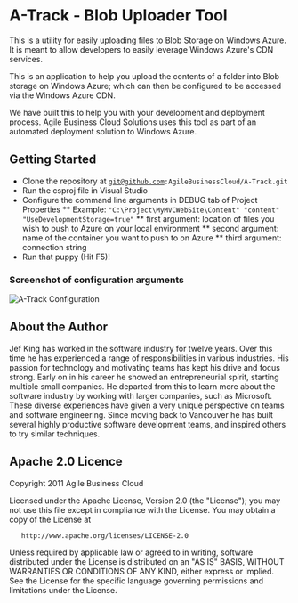 # A-Track - Blob Uploader Tool

This is a utility for easily uploading files to Blob Storage on Windows Azure. It is meant to allow developers to easily leverage Windows Azure's CDN services.

This is an application to help you upload the contents of a folder into Blob storage on Windows Azure; which can then be configured to be accessed via the Windows Azure CDN.

We have built this to help you with your development and deployment process. Agile Business Cloud Solutions uses this tool as part of an automated deployment solution to Windows Azure.


## Getting Started

* Clone the repository at <code>git@github.com:AgileBusinessCloud/A-Track.git</code>
* Run the csproj file in Visual Studio
* Configure the command line arguments in DEBUG tab of Project Properties
** Example: <code>"C:\Project\MyMVCWebSite\Content" "content" "UseDevelopmentStorage=true"</code>
** first argument: location of files you wish to push to Azure on your local environment
** second argument: name of the container you want to push to on Azure
** third argument: connection string
* Run that puppy (Hit F5)!

### Screenshot of configuration arguments

![A-Track Configuration](https://github.com/AgileBusinessCloud/A-Track/raw/master/Config.PNG)

## About the Author

Jef King has worked in the software industry for twelve years. Over this time he has experienced a range of responsibilities in various industries. His passion for technology and motivating teams has kept his drive and focus strong. Early on in his career he showed an entrepreneurial spirit, starting multiple small companies. He departed from this to learn more about the software industry by working with larger companies, such as Microsoft. These diverse experiences have given a very unique perspective on teams and software engineering. Since moving back to Vancouver he has built several highly productive software development teams, and inspired others to try similar techniques.

## Apache 2.0 Licence

   Copyright 2011 Agile Business Cloud

   Licensed under the Apache License, Version 2.0 (the "License");
   you may not use this file except in compliance with the License.
   You may obtain a copy of the License at

       http://www.apache.org/licenses/LICENSE-2.0

   Unless required by applicable law or agreed to in writing, software
   distributed under the License is distributed on an "AS IS" BASIS,
   WITHOUT WARRANTIES OR CONDITIONS OF ANY KIND, either express or implied.
   See the License for the specific language governing permissions and
   limitations under the License.